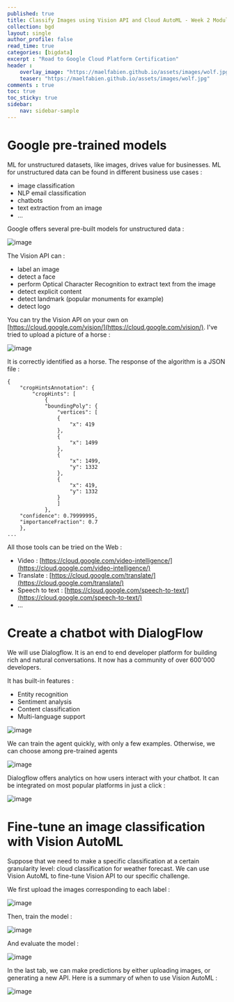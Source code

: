 ```yaml
---
published: true
title: Classify Images using Vision API and Cloud AutoML - Week 2 Module 2
collection: bgd
layout: single
author_profile: false
read_time: true
categories: [bigdata]
excerpt : "Road to Google Cloud Platform Certification"
header :
    overlay_image: "https://maelfabien.github.io/assets/images/wolf.jpg"
    teaser: "https://maelfabien.github.io/assets/images/wolf.jpg"
comments : true
toc: true
toc_sticky: true
sidebar:
    nav: sidebar-sample
---
```


# Google pre-trained models

ML for unstructured datasets, like images, drives value for businesses. ML for unstructured data can be found in different business use cases :
- image classification
- NLP email classification
- chatbots
- text extraction from an image
- ...

Google offers several pre-built models for unstructured data :

![image](https://maelfabien.github.io/assets/images/gcp_109.png)

The Vision API can :
- label an image
- detect a face
- perform Optical Character Recognition to extract text from the image
- detect explicit content 
- detect landmark (popular monuments for example)
- detect logo

You can try the Vision API on your own on [https://cloud.google.com/vision/](https://cloud.google.com/vision/). I've tried to upload a picture of a horse :

![image](https://maelfabien.github.io/assets/images/gcp_110.png)

It is correctly identified as a horse. The response of the algorithm is a JSON file :

```
{
    "cropHintsAnnotation": {
        "cropHints": [
            {
            "boundingPoly": {
                "vertices": [
                {
                    "x": 419
                },
                {
                    "x": 1499
                },
                {
                    "x": 1499,
                    "y": 1332
                },
                {
                    "x": 419,
                    "y": 1332
                }
                ]
            },
    "confidence": 0.79999995,
    "importanceFraction": 0.7
    },
...
```

All those tools can be tried on the Web :
- Video : [https://cloud.google.com/video-intelligence/](https://cloud.google.com/video-intelligence/)
- Translate : [https://cloud.google.com/translate/](https://cloud.google.com/translate/)
- Speech to text : [https://cloud.google.com/speech-to-text/](https://cloud.google.com/speech-to-text/)
- ...

# Create a chatbot with DialogFlow

We will use Dialogflow. It is an end to end developer platform for building rich and natural conversations. It now has a community of over 600'000 developers. 

It has built-in features :
- Entity recognition
- Sentiment analysis
- Content classification
- Multi-language support

![image](https://maelfabien.github.io/assets/images/gcp_111.png)

We can train the agent quickly, with only a few examples. Otherwise, we can choose among pre-trained agents

![image](https://maelfabien.github.io/assets/images/gcp_112.png)

Dialogflow offers analytics on how users interact with your chatbot. It can be integrated on most popular platforms in just a click :

![image](https://maelfabien.github.io/assets/images/gcp_113.png)

# Fine-tune an image classification with Vision AutoML

Suppose that we need to make a specific classification at a certain granularity level: cloud classification for weather forecast. We can use Vision AutoML to fine-tune Vision API to our specific challenge.

We first upload the images corresponding to each label :

![image](https://maelfabien.github.io/assets/images/gcp_114.png)

Then, train the model :

![image](https://maelfabien.github.io/assets/images/gcp_115.png)

And evaluate the model :

![image](https://maelfabien.github.io/assets/images/gcp_116.png)

In the last tab, we can make predictions by either uploading images, or generating a new API. Here is a summary of when to use Vision AutoML :

![image](https://maelfabien.github.io/assets/images/gcp_117.png)

